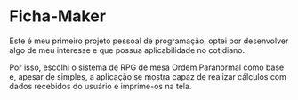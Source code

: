 # Ficha-Maker

Este é meu primeiro projeto pessoal de programação, optei por desenvolver algo de meu interesse e que possua aplicabilidade no cotidiano.

Por isso, escolhi o sistema de RPG de mesa Ordem Paranormal como base e, apesar de simples, a aplicação se mostra capaz de realizar cálculos com dados recebidos do usuário e imprime-os na tela.
